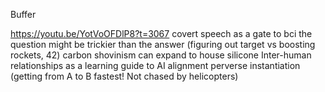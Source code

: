 Buffer

https://youtu.be/YotVoOFDlP8?t=3067
covert speech as a gate to bci
the question might be trickier than the answer (figuring out target vs boosting rockets, 42)
carbon shovinism can expand to house silicone
Inter-human relationships as a learning guide to AI alignment
perverse instantiation (getting from A to B fastest! Not chased by helicopters)